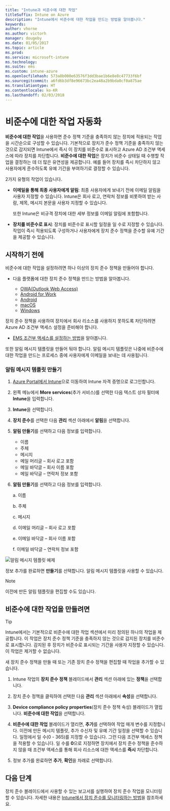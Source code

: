 ```yaml
---
title: "Intune과 비준수에 대한 작업"
titleSuffix: Intune on Azure
description: "Intune에서 비준수에 대한 작업을 만드는 방법을 알아봅니다."
keywords: 
author: vhorne
ms.author: victorh
manager: dougeby
ms.date: 01/05/2017
ms.topic: article
ms.prod: 
ms.service: microsoft-intune
ms.technology: 
ms.suite: ems
ms.custom: intune-azure
ms.openlocfilehash: 573a8b000e63576f3dd3bae1b6e8e8c47733f6bf
ms.sourcegitcommit: a6fd6b3df8e96673bc2ea48a2b9bda0cf0a875ae
ms.translationtype: HT
ms.contentlocale: ko-KR
ms.lasthandoff: 02/03/2018
---
```

# <a name="automate-actions-for-noncompliance"></a>비준수에 대한 작업 자동화

**비준수에 대한 작업**을 사용하면 준수 정책 기준을 충족하지 않는 장치에 적용되는 작업을 시간순으로 구성할 수 있습니다. 기본적으로 장치가 준수 정책 기준을 충족하지 않는 것으로 감지되면 Intune에서 즉시 이 장치를 비준수로 표시하고 Azure AD 조건부 액세스에 따라 장치를 차단합니다. **비준수에 대한 작업**은 장치가 비준수 상태일 때 수행할 작업을 결정하는 데 더 많은 유연성을 제공합니다. 예를 들어 장치를 즉시 차단하지 않고 사용자에게 준수하도록 유예 기간을 부여하기로 결정할 수 있습니다.

2가지 유형의 작업이 있습니다.

-   **이메일을 통해 최종 사용자에게 알림**: 최종 사용자에게 보내기 전에 이메일 알림을 사용자 지정할 수 있습니다. Intune은 회사 로고, 연락처 정보를 비롯하여 받는 사람, 제목, 메시지 본문을 사용자 지정할 수 있습니다.

    또한 Intune은 비규격 장치에 대한 세부 정보를 이메일 알림에 포함합니다.

-   **장치를 비준수로 표시**: 장치를 비준수로 표시할 일정을 일 수로 지정할 수 있습니다. 작업이 즉시 적용되도록 구성하거나 사용자에게 장치 준수 정책을 준수할 유예 기간을 제공할 수 있습니다.

## <a name="before-you-begin"></a>시작하기 전에

비준수에 대한 작업을 설정하려면 하나 이상의 장치 준수 정책을 만들어야 합니다. 

- 다음 플랫폼에 대한 장치 준수 정책을 만드는 방법을 알아봅니다.

    -   [OWA(Outlook Web Access)](compliance-policy-create-android.md)
    -   [Android for Work](compliance-policy-create-android-for-work.md)
    -   [Android](compliance-policy-create-ios.md)
    -   [macOS](compliance-policy-create-mac-os.md)
    -   [Windows](compliance-policy-create-windows.md)

장치 준수 정책을 사용하여 장치에서 회사 리소스를 사용하지 못하도록 차단하려면 Azure AD 조건부 액세스 설정을 준비해야 합니다. 

- [EMS 조건부 액세스를 설정하는 방법](https://docs.microsoft.com/azure/active-directory/active-directory-conditional-access)을 알아봅니다.

또한 알림 메시지 템플릿을 만들어 둬야 합니다. 알림 메시지 템플릿은 나중에 비준수에 대한 작업을 만드는 프로세스 중에 사용자에게 이메일을 보내는 데 사용됩니다.

### <a name="to-create-a-notification-message-template"></a>알림 메시지 템플릿 만들기

1. [Azure Portal에서 Intune](https://portal.azure.com)으로 이동하여 Intune 자격 증명으로 로그인합니다.
2. 왼쪽 메뉴에서 **More services**(추가 서비스)를 선택한 다음 텍스트 상자 필터에 **Intune**을 입력합니다.
3. **Intune**을 선택합니다.
4. **장치 준수**를 선택한 다음 **관리** 섹션 아래에서 **알림**을 선택합니다.
5. **알림 만들기**를 선택하고 다음 정보를 입력합니다.
    - 이름
    - 주체
    - 메시지
    - 메일 머리글 – 회사 로고 포함
    - 메일 바닥글 – 회사 이름 포함
    - 메일 바닥글 – 연락처 정보 포함

5. **알림 만들기**를 선택하고 다음 정보를 입력합니다.

    a. 이름

    b. 주체

    c.  메시지

    d. 이메일 머리글 – 회사 로고 포함

    e. 이메일 바닥글 – 회사 이름 포함

    f. 이메일 바닥글 – 연락처 정보 포함

![알림 메시지 템플릿 예제](./media/actionsfornoncompliance-1.PNG)

정보 추가를 완료하면 **만들기**를 선택합니다. 알림 메시지 템플릿을 사용할 수 있습니다.

> [!NOTE]
> 이전에 만든 알림 템플릿을 편집할 수도 있습니다.

## <a name="to-create-actions-for-noncompliance"></a>비준수에 대한 작업을 만들려면

> [!TIP]
> Intune에서는 기본적으로 비준수에 대한 작업 섹션에서 미리 정의된 하나의 작업을 제공합니다. 이 작업은 장치 준수 정책 기준을 충족하지 않는 것으로 감지된 장치를 비준수로 표시합니다. 감지된 후 장치가 비준수로 표시되는 기간을 사용자 지정할 수 있습니다. 이 작업은 제거할 수 없습니다.

새 장치 준수 정책을 만들 때 또는 기존 장치 준수 정책을 편집할 때 작업을 추가할 수 있습니다.

1.  Intune 작업의 **장치 준수 정책** 블레이드에서 **관리** 섹션 아래에 있는 **정책**을 선택합니다.

2.  장치 준수 정책을 클릭하여 선택한 다음 **관리** 섹션 아래에서 **속성**을 선택합니다.

3.  **Device compliance policy properties**(장치 준수 정책 속성) 블레이드가 열립니다. **비준수에 대한 작업**을 선택합니다.

4.  **비준수에 대한 작업** 블레이드가 열리면, **추가**를 선택하여 작업 매개 변수를 지정합니다. 이전에 만든 메시지 템플릿, 추가 수신자 및 유예 기간 일정을 선택할 수 있습니다. 일정에서 일 수(0 - 365)를 지정할 수 있습니다. 그런 다음 조건부 액세스 정책을 적용할 수 있습니다. 일 수를 **0**으로 지정하면 장치에서 장치 준수 정책을 준수하지 않을 때 조건부 액세스를 통해 회사 리소스에 대한 액세스를 **즉시** 차단합니다.

5.  정보 추가를 완료하면 **추가**, **확인**을 차례로 선택합니다.

## <a name="next-steps"></a>다음 단계
장치 준수 블레이드에서 사용할 수 있는 보고서를 실행하여 장치 준수 작업을 모니터링할 수 있습니다. 자세한 내용은 [Intune에서 장치 준수를 모니터링하는 방법](device-compliance-monitor.md)을 참조하세요.
